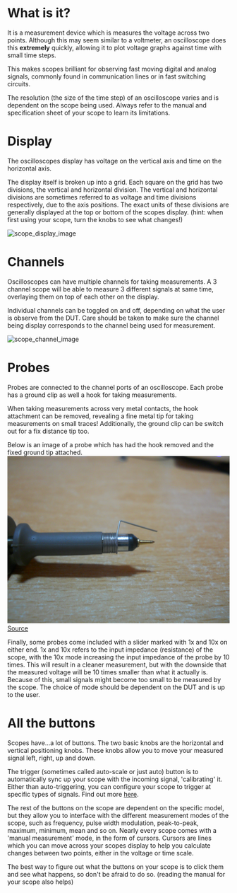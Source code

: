 # What is it? 
It is a measurement device which is measures the voltage across two points. Although this may seem similar to a voltmeter, an oscilloscope does this **extremely** quickly, allowing it to plot voltage graphs against time with small time steps. 

This makes scopes brilliant for observing fast moving digital and analog signals, commonly found in communication lines or in fast switching circuits. 

The resolution (the size of the time step) of an oscilloscope varies and is dependent on the scope being used. Always refer to the manual and specification sheet of your scope to learn its limitations. 

# Display 
The oscilloscopes display has voltage on the vertical axis and time on the horizontal axis. 

The display itself is broken up into a grid. Each square on the grid has two divisions, the vertical and horizontal division. The vertical and horizontal divisions are sometimes referred to as voltage and time divisions respectively, due to the axis positions. The exact units of these divisions are generally displayed at the top or bottom of the scopes display. (hint: when first using your scope, turn the knobs to see what changes!)

![scope_display_image](./img/picture.png)

# Channels 
Oscilloscopes can have multiple channels for taking measurements. A 3 channel scope will be able to measure 3 different signals at same time, overlaying them on top of each other on the display. 

Individual channels can be toggled on and off, depending on what the user is observe from the DUT. Care should be taken to make sure the channel being display corresponds to the channel being used for measurement. 

![scope_channel_image](./img/picture.png)

# Probes 
Probes are connected to the channel ports of an oscilloscope. Each probe has a ground clip as well a hook for taking measurements. 

When taking measurements across very metal contacts, the hook attachment can be removed, revealing a fine metal tip for taking measurements on small traces! Additionally, the ground clip can be switch out for a fix distance tip too.

Below is an image of a probe which has had the hook removed and the fixed ground tip attached. 
![fine_tip_probe](./img/fine_tip_probe.png)
[Source](https://electronics.stackexchange.com/questions/411399/how-the-low-inductance-of-short-ground-clip-probes-prevents-interference)

Finally, some probes come included with a slider marked with 1x and 10x on either end. 1x and 10x refers to the input impedance (resistance) of the scope, with the 10x mode increasing the input impedance of the probe by 10 times. This will result in a cleaner measurement, but with the downside that the measured voltage will be 10 times smaller than what it actually is. Because of this, small signals might become too small to be measured by the scope.  The choice of mode should be dependent on the DUT and is up to the user. 

# All the buttons 
Scopes have...a lot of buttons. The two basic knobs are the horizontal and vertical positioning knobs. These knobs allow you to move your measured signal left, right, up and down. 

The trigger (sometimes called auto-scale or just auto) button is to automatically sync up your scope with the incoming signal, 'calibrating' it. Either than auto-triggering, you can configure your scope to trigger at specific types of signals. Find out more [here](./scope_triggering.md). 

The rest of the buttons on the scope are dependent on the specific model, but they allow you to interface with the different measurement modes of the scope, such as frequency, pulse width modulation, peak-to-peak, maximum, minimum, mean and so on. Nearly every scope comes with a 'manual measurement' mode, in the form of cursors. Cursors are lines which you can move across your scopes display to help you calculate changes between two points, either in the voltage or time scale. 

The best way to figure out what the buttons on your scope is to click them and see what happens, so don't be afraid to do so. (reading the manual for your scope also helps)


